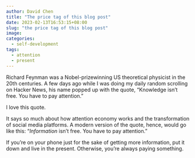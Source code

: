 ```yaml
---
author: David Chen
title: "The price tag of this blog post"
date: 2023-02-13T16:53:15+08:00
slug: "the price tag of this blog post"
image: 
categories:
  - self-development
tags:
  - attention
  - present
---
```

Richard Feynman was a Nobel-prizewinning US theoretical physicist in the 20th centuries. A few days ago while I was doing my daily random scrolling on Hacker News, his name popped up with the quote, “Knowledge isn’t free. You have to pay attention.”

I love this quote.

It says so much about how attention economy works and the transformation of social media platforms. A modern version of the quote, hence, would go like this: “*Information* isn’t free. You have to pay attention.”

If you’re on your phone just for the sake of getting more information, put it down and live in the present. Otherwise, you’re always paying something.